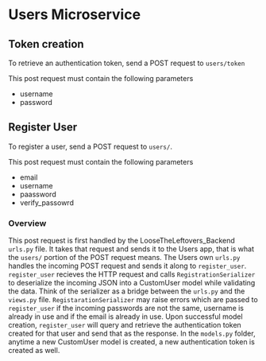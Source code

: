 # Users Microservice

## Token creation

To retrieve an authentication token, send a POST request to `users/token`

This post request must contain the following parameters

- username
- password

## Register User

To register a user, send a POST request to `users/`.

This post request must contain the following parameters

- email
- username
- paassword
- verify_passowrd

### Overview

This post request is first handled by the LooseTheLeftovers_Backend `urls.py` file. It takes that request and sends it to the Users app, that is what the `users/` portion of the POST request means. The Users own `urls.py` handles the incoming POST request and sends it along to `register_user`. `register_user` recieves the HTTP request and calls `RegistrationSerializer` to deserialize the incoming JSON into a CustomUser model while validating the data. Think of the serializer as a bridge between the `urls.py` and the `views.py` file. `RegistarationSerializer` may raise errors which are passed to `register_user` if the incoming passwords are not the same, username is already in use and if the email is already in use. Upon successful model creation, `register_user` will query and retrieve the authentication token created for that user and send that as the response. In the `models.py` folder, anytime a new CustomUser model is created, a new authentication token is created as well.
